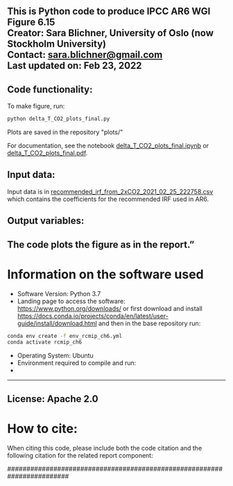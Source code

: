 
 This is Python  code to produce IPCC AR6 WGI Figure 6.15<br>
 Creator: Sara Blichner, University of Oslo (now Stockholm University)<br>
 Contact: sara.blichner@gmail.com<br>
 Last updated on: Feb 23, 2022
 ----------------------------------------------------------------------------------------------------
## Code functionality: 
To make figure, run:
```bash
python delta_T_CO2_plots_final.py
```
Plots are saved in the repository "plots/"

For documentation, see the notebook [delta_T_CO2_plots_final.ipynb](delta_T_CO2_plots_final.ipynb) or [delta_T_CO2_plots_final.pdf](delta_T_CO2_plots_final.pdf).

## Input data: 
Input data is in [recommended_irf_from_2xCO2_2021_02_25_222758.csv](recommended_irf_from_2xCO2_2021_02_25_222758.csv) which contains the coefficients for the recommended IRF used in AR6. 
## Output variables:
The code plots the figure as in the report.” 
 ----------------------------------------------------------------------------------------------------
# Information on  the software used
 - Software Version: Python 3.7
 - Landing page to access the software: https://www.python.org/downloads/ or first download and install https://docs.conda.io/projects/conda/en/latest/user-guide/install/download.html 
and then in  the base repository run: 
```bash
conda env create -f env_rcmip_ch6.yml
conda activate rcmip_ch6
```
- Operating System: Ubuntu 
 - Environment required to compile and run:
 - 
  ----------------------------------------------------------------------------------------------------

  License: Apache 2.0
 ----------------------------------------------------------------------------------------------------
# How to cite:
When citing this code, please include both the code citation and the following citation for the related report component:


########################################################################
